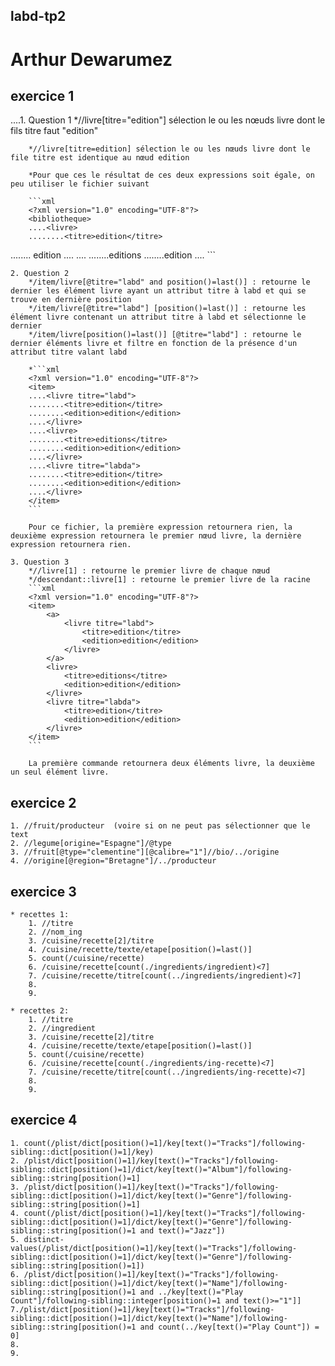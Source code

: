 labd-tp2
--------

Arthur Dewarumez
================

exercice 1
----------
....1. Question 1
        *//livre[titre="edition"] sélection le ou les nœuds livre dont le fils titre faut "edition"

        *//livre[titre=edition] sélection le ou les nœuds livre dont le file titre est identique au nœud edition

        *Pour que ces le résultat de ces deux expressions soit égale, on peu utiliser le fichier suivant

        ```xml
        <?xml version="1.0" encoding="UTF-8"?>
        <bibliotheque>
        ....<livre>
        ........<titre>edition</titre>
........        <edition>edition</edition>
        ....</livre>
        ....<livre>
        ........<titre>editions</titre>
        ........<edition>edition</edition>
        ....</livre>
        </bibliotheque>
        ```

    2. Question 2
        */item/livre[@titre="labd" and position()=last()] : retourne le dernier les élément livre ayant un attribut titre à labd et qui se trouve en dernière position
        */item/livre[@titre="labd"] [position()=last()] : retourne les élément livre contenant un attribut titre à labd et sélectionne le dernier
        */item/livre[position()=last()] [@titre="labd"] : retourne le dernier éléments livre et filtre en fonction de la présence d'un attribut titre valant labd

        *```xml
        <?xml version="1.0" encoding="UTF-8"?>
        <item>
        ....<livre titre="labd">
        ........<titre>edition</titre>
        ........<edition>edition</edition>
        ....</livre>
        ....<livre>
        ........<titre>editions</titre>
        ........<edition>edition</edition>
        ....</livre>
        ....<livre titre="labda">
        ........<titre>edition</titre>
        ........<edition>edition</edition>
        ....</livre>
        </item>
        ```

        Pour ce fichier, la première expression retournera rien, la deuxième expression retournera le premier nœud livre, la dernière expression retournera rien.

    3. Question 3
        *//livre[1] : retourne le premier livre de chaque nœud
        */descendant::livre[1] : retourne le premier livre de la racine
        ```xml
        <?xml version="1.0" encoding="UTF-8"?>
        <item>
            <a>
                <livre titre="labd">
                    <titre>edition</titre>
                    <edition>edition</edition>
                </livre>
            </a>
            <livre>
                <titre>editions</titre>
                <edition>edition</edition>
            </livre>
            <livre titre="labda">
                <titre>edition</titre>
                <edition>edition</edition>
            </livre>
        </item>
        ```

        La première commande retournera deux éléments livre, la deuxième un seul élément livre.


exercice 2
----------
    1. //fruit/producteur  (voire si on ne peut pas sélectionner que le text
    2. //legume[origine="Espagne"]/@type
    3. //fruit[@type="clementine"][@calibre="1"]//bio/../origine
    4. //origine[@region="Bretagne"]/../producteur


exercice 3
----------
    * recettes 1:
        1. //titre
        2. //nom_ing
        3. /cuisine/recette[2]/titre
        4. /cuisine/recette/texte/etape[position()=last()]
        5. count(/cuisine/recette)
        6. /cuisine/recette[count(./ingredients/ingredient)<7]
        7. /cuisine/recette/titre[count(../ingredients/ingredient)<7]
        8.
        9.

    * recettes 2:
        1. //titre
        2. //ingredient
        3. /cuisine/recette[2]/titre
        4. /cuisine/recette/texte/etape[position()=last()]
        5. count(/cuisine/recette)
        6. /cuisine/recette[count(./ingredients/ing-recette)<7]
        7. /cuisine/recette/titre[count(../ingredients/ing-recette)<7]
        8.
        9.


exercice 4
----------
    1. count(/plist/dict[position()=1]/key[text()="Tracks"]/following-sibling::dict[position()=1]/key)
    2. /plist/dict[position()=1]/key[text()="Tracks"]/following-sibling::dict[position()=1]/dict/key[text()="Album"]/following-sibling::string[position()=1]
    3. /plist/dict[position()=1]/key[text()="Tracks"]/following-sibling::dict[position()=1]/dict/key[text()="Genre"]/following-sibling::string[position()=1]
    4. count(/plist/dict[position()=1]/key[text()="Tracks"]/following-sibling::dict[position()=1]/dict/key[text()="Genre"]/following-sibling::string[position()=1 and text()="Jazz"])
    5. distinct-values(/plist/dict[position()=1]/key[text()="Tracks"]/following-sibling::dict[position()=1]/dict/key[text()="Genre"]/following-sibling::string[position()=1])
    6. /plist/dict[position()=1]/key[text()="Tracks"]/following-sibling::dict[position()=1]/dict/key[text()="Name"]/following-sibling::string[position()=1 and ../key[text()="Play Count"]/following-sibling::integer[position()=1 and text()>="1"]]
    7./plist/dict[position()=1]/key[text()="Tracks"]/following-sibling::dict[position()=1]/dict/key[text()="Name"]/following-sibling::string[position()=1 and count(../key[text()="Play Count"]) = 0]
    8.
    9.